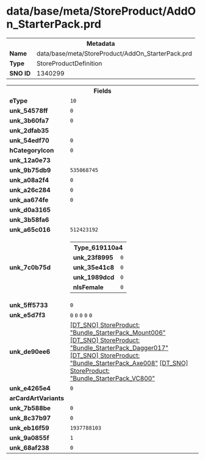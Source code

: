 <h1>data/base/meta/StoreProduct/AddOn_StarterPack.prd</h1><table><tr><th colspan="100%">Metadata</th></tr><tr><td><b>Name</b></td><td>data/base/meta/StoreProduct/AddOn_StarterPack.prd</td></tr><tr><td><b>Type</b></td><td>StoreProductDefinition</td></tr><tr><td><b>SNO ID</b></td><td>1340299</td></tr></table>

<table><tr><th colspan="100%">Fields</th></tr><tr><td><b>eType</b></td><td><code>10</code></td></tr><tr><td><b>unk_54578ff</b></td><td><code>0</code></td></tr><tr><td><b>unk_3b60fa7</b></td><td><code>0</code></td></tr><tr><td><b>unk_2dfab35</b></td><td></td></tr><tr><td><b>unk_54edf70</b></td><td><code>0</code></td></tr><tr><td><b>hCategoryIcon</b></td><td><code>0</code></td></tr><tr><td><b>unk_12a0e73</b></td><td></td></tr><tr><td><b>unk_9b75db9</b></td><td><code>535068745</code></td></tr><tr><td><b>unk_a08a2f4</b></td><td><code>0</code></td></tr><tr><td><b>unk_a26c284</b></td><td><code>0</code></td></tr><tr><td><b>unk_aa674fe</b></td><td><code>0</code></td></tr><tr><td><b>unk_d0a3165</b></td><td></td></tr><tr><td><b>unk_3b58fa6</b></td><td></td></tr><tr><td><b>unk_a65c016</b></td><td><code>512423192</code></td></tr><tr><td><b>unk_7c0b75d</b></td><td><table><tr><th colspan="100%">Type_619110a4</th></tr><tr><td><b>unk_23f8995</b></td><td><code>0</code></td></tr><tr><td><b>unk_35e41c8</b></td><td><code>0</code></td></tr><tr><td><b>unk_1989dcd</b></td><td><code>0</code></td></tr><tr><td><b>nIsFemale</b></td><td><code>0</code></td></tr></table>

</td></tr><tr><td><b>unk_5ff5733</b></td><td><code>0</code></td></tr><tr><td><b>unk_e5d7f3</b></td><td><code>0</code>
<code>0</code>
<code>0</code>
<code>0</code>
<code>0</code>
</td></tr><tr><td><b>unk_de90ee6</b></td><td><a href="Bundle_StarterPack_Mount006.prd.md">[DT_SNO] StoreProduct: "Bundle_StarterPack_Mount006"</a>
<a href="Bundle_StarterPack_Dagger017.prd.md">[DT_SNO] StoreProduct: "Bundle_StarterPack_Dagger017"</a>
<a href="Bundle_StarterPack_Axe008.prd.md">[DT_SNO] StoreProduct: "Bundle_StarterPack_Axe008"</a>
<a href="Bundle_StarterPack_VC800.prd.md">[DT_SNO] StoreProduct: "Bundle_StarterPack_VC800"</a>
</td></tr><tr><td><b>unk_e4265e4</b></td><td><code>0</code></td></tr><tr><td><b>arCardArtVariants</b></td><td></td></tr><tr><td><b>unk_7b588be</b></td><td><code>0</code></td></tr><tr><td><b>unk_8c37b97</b></td><td><code>0</code></td></tr><tr><td><b>unk_eb16f59</b></td><td><code>1937788103</code></td></tr><tr><td><b>unk_9a0855f</b></td><td><code>1</code></td></tr><tr><td><b>unk_68af238</b></td><td><code>0</code></td></tr></table>


